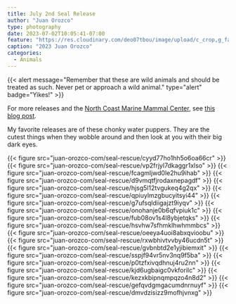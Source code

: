 ```yaml
---
title: July 2nd Seal Release
author: "Juan Orozco"
type: photography
date: 2023-07-02T10:05:41-07:00
feature: "https://res.cloudinary.com/deo07tbou/image/upload/c_crop,g_faces:auto,h_800,q_auto:good,w_800,x_400,y_400/v1688330822/juan-orozco-com/seal-rescue/oeeya4uoi8abxqvioobu.jpg"
caption: "2023 Juan Orozco"
categories:
  - Animals
---
```


{{< alert message="Remember that these are wild animals and should be treated as such. Never pet or approach a wild animal." type="alert" badge="Yikes!" >}}

For more releases and the [North Coast Marine Mammal Center](https://northcoastmmc.org/), see [this blog post](/blog/2023/ncmmc/).

My favorite releases are of these chonky water puppers. They are the cutest things when they wobble around and then look at you with their big dark eyes.

{{< figure src="juan-orozco-com/seal-rescue/cyyd77ho1hh5o6oa66cr" >}}
{{< figure src="juan-orozco-com/seal-rescue/vp2frjyl7dkaggr1xlso" >}}
{{< figure src="juan-orozco-com/seal-rescue/fcagmljwd0le2hu9ihab" >}}
{{< figure src="juan-orozco-com/seal-rescue/d9vmqtfjrodaxnepagdf" >}}
{{< figure src="juan-orozco-com/seal-rescue/hjsg5l12tvgukeq4g2qx" >}}
{{< figure src="juan-orozco-com/seal-rescue/qpiuylmzgbucyitsyi44" >}}
{{< figure src="juan-orozco-com/seal-rescue/g7ufsqldiigajzt9iyqv" >}}
{{< figure src="juan-orozco-com/seal-rescue/onohanje0b6qfvpiuk1c" >}}
{{< figure src="juan-orozco-com/seal-rescue/fub08ov1s4l8ybjetqks" >}}
{{< figure src="juan-orozco-com/seal-rescue/hsvhw7sfhmklhwhmmbcs" >}}
{{< figure src="juan-orozco-com/seal-rescue/oeeya4uoi8abxqvioobu" >}}
{{< figure src="juan-orozco-com/seal-rescue/rxwbhivtvvby46ucdn5t" >}}
{{< figure src="juan-orozco-com/seal-rescue/gvbnbtd2e1yjibiemxit" >}}
{{< figure src="juan-orozco-com/seal-rescue/sspjf94vr5nv3nq9f5ba" >}}
{{< figure src="juan-orozco-com/seal-rescue/p0tzfxivqdhnuj4ru2nn" >}}
{{< figure src="juan-orozco-com/seal-rescue/kjd6ugbaigc0vkforilc" >}}
{{< figure src="juan-orozco-com/seal-rescue/kezxkbipnqmpqzo4n8d2" >}}
{{< figure src="juan-orozco-com/seal-rescue/gefqvdgmgacumdnrnuyf" >}}
{{< figure src="juan-orozco-com/seal-rescue/dmvdzisizz9mofhjvnxg" >}}

